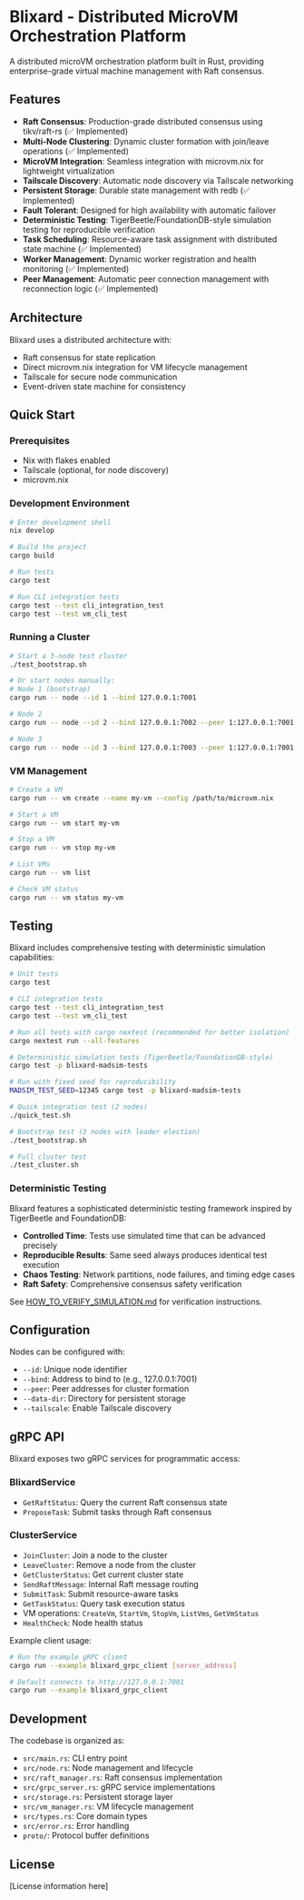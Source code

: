 # Blixard - Distributed MicroVM Orchestration Platform

A distributed microVM orchestration platform built in Rust, providing enterprise-grade virtual machine management with Raft consensus.

## Features

- **Raft Consensus**: Production-grade distributed consensus using tikv/raft-rs (✅ Implemented)
- **Multi-Node Clustering**: Dynamic cluster formation with join/leave operations (✅ Implemented)
- **MicroVM Integration**: Seamless integration with microvm.nix for lightweight virtualization
- **Tailscale Discovery**: Automatic node discovery via Tailscale networking
- **Persistent Storage**: Durable state management with redb (✅ Implemented)
- **Fault Tolerant**: Designed for high availability with automatic failover
- **Deterministic Testing**: TigerBeetle/FoundationDB-style simulation testing for reproducible verification
- **Task Scheduling**: Resource-aware task assignment with distributed state machine (✅ Implemented)
- **Worker Management**: Dynamic worker registration and health monitoring (✅ Implemented)
- **Peer Management**: Automatic peer connection management with reconnection logic (✅ Implemented)

## Architecture

Blixard uses a distributed architecture with:
- Raft consensus for state replication
- Direct microvm.nix integration for VM lifecycle management
- Tailscale for secure node communication
- Event-driven state machine for consistency

## Quick Start

### Prerequisites

- Nix with flakes enabled
- Tailscale (optional, for node discovery)
- microvm.nix

### Development Environment

```bash
# Enter development shell
nix develop

# Build the project
cargo build

# Run tests
cargo test

# Run CLI integration tests
cargo test --test cli_integration_test
cargo test --test vm_cli_test
```

### Running a Cluster

```bash
# Start a 3-node test cluster
./test_bootstrap.sh

# Or start nodes manually:
# Node 1 (bootstrap)
cargo run -- node --id 1 --bind 127.0.0.1:7001

# Node 2
cargo run -- node --id 2 --bind 127.0.0.1:7002 --peer 1:127.0.0.1:7001

# Node 3
cargo run -- node --id 3 --bind 127.0.0.1:7003 --peer 1:127.0.0.1:7001 --peer 2:127.0.0.1:7002
```

### VM Management

```bash
# Create a VM
cargo run -- vm create --name my-vm --config /path/to/microvm.nix

# Start a VM
cargo run -- vm start my-vm

# Stop a VM
cargo run -- vm stop my-vm

# List VMs
cargo run -- vm list

# Check VM status
cargo run -- vm status my-vm
```

## Testing

Blixard includes comprehensive testing with deterministic simulation capabilities:

```bash
# Unit tests
cargo test

# CLI integration tests
cargo test --test cli_integration_test
cargo test --test vm_cli_test

# Run all tests with cargo nextest (recommended for better isolation)
cargo nextest run --all-features

# Deterministic simulation tests (TigerBeetle/FoundationDB-style)
cargo test -p blixard-madsim-tests

# Run with fixed seed for reproducibility
MADSIM_TEST_SEED=12345 cargo test -p blixard-madsim-tests

# Quick integration test (2 nodes)
./quick_test.sh

# Bootstrap test (3 nodes with leader election)
./test_bootstrap.sh

# Full cluster test
./test_cluster.sh
```

### Deterministic Testing

Blixard features a sophisticated deterministic testing framework inspired by TigerBeetle and FoundationDB:

- **Controlled Time**: Tests use simulated time that can be advanced precisely
- **Reproducible Results**: Same seed always produces identical test execution
- **Chaos Testing**: Network partitions, node failures, and timing edge cases
- **Raft Safety**: Comprehensive consensus safety verification

See [HOW_TO_VERIFY_SIMULATION.md](HOW_TO_VERIFY_SIMULATION.md) for verification instructions.

## Configuration

Nodes can be configured with:
- `--id`: Unique node identifier
- `--bind`: Address to bind to (e.g., 127.0.0.1:7001)
- `--peer`: Peer addresses for cluster formation
- `--data-dir`: Directory for persistent storage
- `--tailscale`: Enable Tailscale discovery

## gRPC API

Blixard exposes two gRPC services for programmatic access:

### BlixardService
- `GetRaftStatus`: Query the current Raft consensus state
- `ProposeTask`: Submit tasks through Raft consensus

### ClusterService  
- `JoinCluster`: Join a node to the cluster
- `LeaveCluster`: Remove a node from the cluster
- `GetClusterStatus`: Get current cluster state
- `SendRaftMessage`: Internal Raft message routing
- `SubmitTask`: Submit resource-aware tasks
- `GetTaskStatus`: Query task execution status
- VM operations: `CreateVm`, `StartVm`, `StopVm`, `ListVms`, `GetVmStatus`
- `HealthCheck`: Node health status

Example client usage:
```bash
# Run the example gRPC client
cargo run --example blixard_grpc_client [server_address]

# Default connects to http://127.0.0.1:7001
cargo run --example blixard_grpc_client
```

## Development

The codebase is organized as:
- `src/main.rs`: CLI entry point
- `src/node.rs`: Node management and lifecycle
- `src/raft_manager.rs`: Raft consensus implementation
- `src/grpc_server.rs`: gRPC service implementations
- `src/storage.rs`: Persistent storage layer
- `src/vm_manager.rs`: VM lifecycle management
- `src/types.rs`: Core domain types
- `src/error.rs`: Error handling
- `proto/`: Protocol buffer definitions

## License

[License information here]